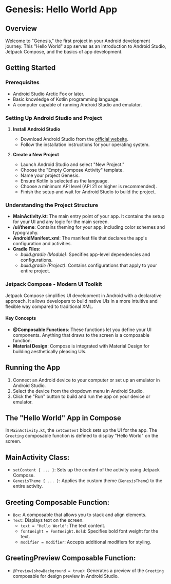 # Genesis: Hello World App

## Overview
Welcome to "Genesis," the first project in your Android development journey. This "Hello World" app serves as an introduction to Android Studio, Jetpack Compose, and the basics of app development.

## Getting Started
### Prerequisites
- Android Studio Arctic Fox or later.
- Basic knowledge of Kotlin programming language.
- A computer capable of running Android Studio and emulator.

### Setting Up Android Studio and Project
1. **Install Android Studio**
   - Download Android Studio from the [official website](https://developer.android.com/studio).
   - Follow the installation instructions for your operating system.

2. **Create a New Project**
   - Launch Android Studio and select "New Project."
   - Choose the "Empty Compose Activity" template.
   - Name your project Genesis.
   - Ensure Kotlin is selected as the language.
   - Choose a minimum API level (API 21 or higher is recommended).
   - Finish the setup and wait for Android Studio to build the project.

### Understanding the Project Structure
- **MainActivity.kt**: The main entry point of your app. It contains the setup for your UI and any logic for the main screen.
- **/ui/theme**: Contains theming for your app, including color schemes and typography.
- **AndroidManifest.xml**: The manifest file that declares the app's configuration and activities.
- **Gradle Files**:
  - *build.gradle (Module)*: Specifies app-level dependencies and configurations.
  - *build.gradle (Project)*: Contains configurations that apply to your entire project.

### Jetpack Compose - Modern UI Toolkit
Jetpack Compose simplifies UI development in Android with a declarative approach. It allows developers to build native UIs in a more intuitive and flexible way compared to traditional XML.

#### Key Concepts
- **@Composable Functions**: These functions let you define your UI components. Anything that draws to the screen is a composable function.
- **Material Design**: Compose is integrated with Material Design for building aesthetically pleasing UIs.

## Running the App
1. Connect an Android device to your computer or set up an emulator in Android Studio.
2. Select the device from the dropdown menu in Android Studio.
3. Click the "Run" button to build and run the app on your device or emulator.

## The "Hello World" App in Compose
In `MainActivity.kt`, the `setContent` block sets up the UI for the app. The `Greeting` composable function is defined to display "Hello World" on the screen.

## MainActivity Class:

- `setContent { ... }`: Sets up the content of the activity using Jetpack Compose.
- `GenesisTheme { ... }`: Applies the custom theme (`GenesisTheme`) to the entire activity.

## Greeting Composable Function:

- `Box`: A composable that allows you to stack and align elements.
- `Text`: Displays text on the screen.
  - `text = "Hello World"`: The text content.
  - `fontWeight = FontWeight.Bold`: Specifies bold font weight for the text.
  - `modifier = modifier`: Accepts additional modifiers for styling.

## GreetingPreview Composable Function:

- `@Preview(showBackground = true)`: Generates a preview of the `Greeting` composable for design preview in Android Studio.
